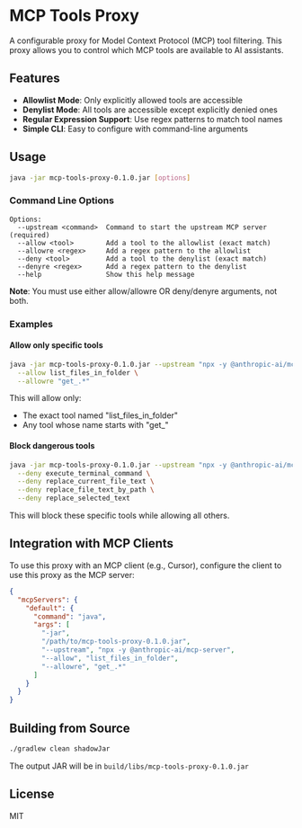 # MCP Tools Proxy

A configurable proxy for Model Context Protocol (MCP) tool filtering. This proxy allows you to control which MCP tools are available to AI assistants.

## Features

- **Allowlist Mode**: Only explicitly allowed tools are accessible
- **Denylist Mode**: All tools are accessible except explicitly denied ones
- **Regular Expression Support**: Use regex patterns to match tool names
- **Simple CLI**: Easy to configure with command-line arguments

## Usage

```bash
java -jar mcp-tools-proxy-0.1.0.jar [options]
```

### Command Line Options

```
Options:
  --upstream <command>  Command to start the upstream MCP server (required)
  --allow <tool>        Add a tool to the allowlist (exact match)
  --allowre <regex>     Add a regex pattern to the allowlist
  --deny <tool>         Add a tool to the denylist (exact match)
  --denyre <regex>      Add a regex pattern to the denylist
  --help                Show this help message
```

**Note**: You must use either allow/allowre OR deny/denyre arguments, not both.

### Examples

#### Allow only specific tools

```bash
java -jar mcp-tools-proxy-0.1.0.jar --upstream "npx -y @anthropic-ai/mcp-server" \
  --allow list_files_in_folder \
  --allowre "get_.*"
```

This will allow only:
- The exact tool named "list_files_in_folder"
- Any tool whose name starts with "get_"

#### Block dangerous tools

```bash
java -jar mcp-tools-proxy-0.1.0.jar --upstream "npx -y @anthropic-ai/mcp-server" \
  --deny execute_terminal_command \
  --deny replace_current_file_text \
  --deny replace_file_text_by_path \
  --deny replace_selected_text
```

This will block these specific tools while allowing all others.

## Integration with MCP Clients

To use this proxy with an MCP client (e.g., Cursor), configure the client to use this proxy as the MCP server:

```json
{
  "mcpServers": {
    "default": {
      "command": "java",
      "args": [
        "-jar", 
        "/path/to/mcp-tools-proxy-0.1.0.jar", 
        "--upstream", "npx -y @anthropic-ai/mcp-server", 
        "--allow", "list_files_in_folder", 
        "--allowre", "get_.*"
      ]
    }
  }
}
```

## Building from Source

```bash
./gradlew clean shadowJar
```

The output JAR will be in `build/libs/mcp-tools-proxy-0.1.0.jar`

## License

MIT 
